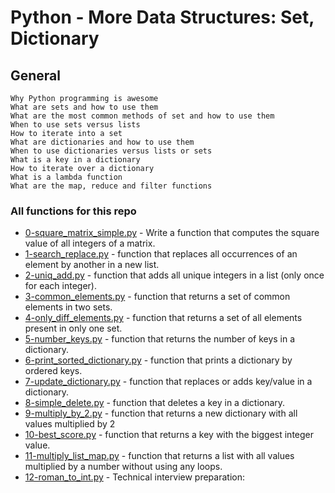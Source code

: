 # Python - More Data Structures: Set, Dictionary

## General

```
Why Python programming is awesome
What are sets and how to use them
What are the most common methods of set and how to use them
When to use sets versus lists
How to iterate into a set
What are dictionaries and how to use them
When to use dictionaries versus lists or sets
What is a key in a dictionary
How to iterate over a dictionary
What is a lambda function
What are the map, reduce and filter functions
```

### All functions for this repo

- [0-square_matrix_simple.py]() - Write a function that computes the square value of all integers of a matrix.<br/>
- [1-search_replace.py]() - function that replaces all occurrences of an element by another in a new list.<br/>
- [2-uniq_add.py]() - function that adds all unique integers in a list (only once for each integer).<br/>
- [3-common_elements.py]() - function that returns a set of common elements in two sets.<br/>
- [4-only_diff_elements.py]() - function that returns a set of all elements present in only one set.<br/>
- [5-number_keys.py]() - function that returns the number of keys in a dictionary.<br/>
- [6-print_sorted_dictionary.py]() - function that prints a dictionary by ordered keys.<br/>
- [7-update_dictionary.py]() - function that replaces or adds key/value in a dictionary.<br/>
- [8-simple_delete.py]() -  function that deletes a key in a dictionary.<br/>
- [9-multiply_by_2.py]() - function that returns a new dictionary with all values multiplied by 2<br/>
- [10-best_score.py]() - function that returns a key with the biggest integer value.<br/>
- [11-multiply_list_map.py]() - function that returns a list with all values multiplied by a number without using any loops.<br/>
- [12-roman_to_int.py]() - Technical interview preparation:<br/>